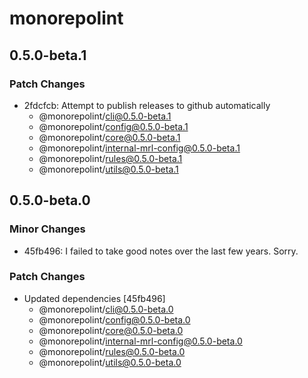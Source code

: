 # monorepolint

## 0.5.0-beta.1

### Patch Changes

- 2fdcfcb: Attempt to publish releases to github automatically
  - @monorepolint/cli@0.5.0-beta.1
  - @monorepolint/config@0.5.0-beta.1
  - @monorepolint/core@0.5.0-beta.1
  - @monorepolint/internal-mrl-config@0.5.0-beta.1
  - @monorepolint/rules@0.5.0-beta.1
  - @monorepolint/utils@0.5.0-beta.1

## 0.5.0-beta.0

### Minor Changes

- 45fb496: I failed to take good notes over the last few years. Sorry.

### Patch Changes

- Updated dependencies [45fb496]
  - @monorepolint/cli@0.5.0-beta.0
  - @monorepolint/config@0.5.0-beta.0
  - @monorepolint/core@0.5.0-beta.0
  - @monorepolint/internal-mrl-config@0.5.0-beta.0
  - @monorepolint/rules@0.5.0-beta.0
  - @monorepolint/utils@0.5.0-beta.0
